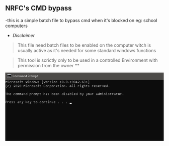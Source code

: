 <h2><strong>NRFC's CMD bypass </strong></h2

>-this is a simple batch file to bypass cmd
  when it's blocked on eg: school computers 

- *Disclaimer*

>    This file need batch files to be enabled on the computer 
     witch is usually active as it's needed for some standard 
     windows functions 

>    This tool is scrictly only to be used in a controlled 
     Environment with permission from the owner **

![image](https://raw.githubusercontent.com/Danny0408/Cmd-Bypass/main/1.png)


